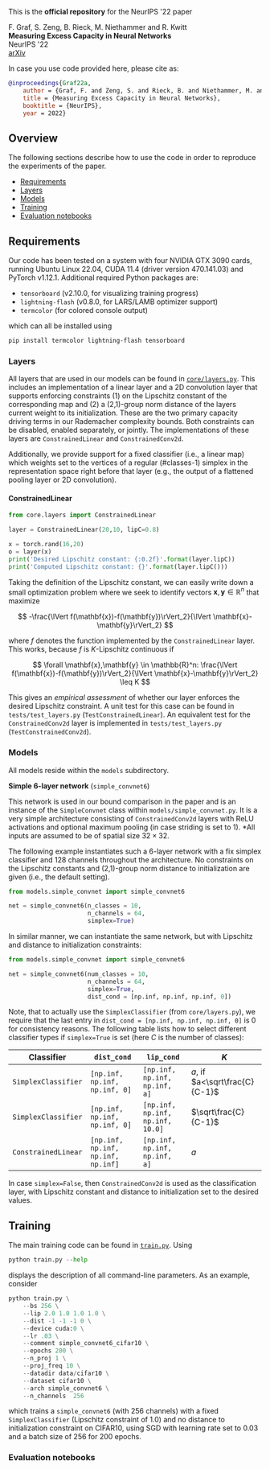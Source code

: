 This is the **official repository** for the NeurIPS '22 paper

F. Graf, S. Zeng, B. Rieck, M. Niethammer and R. Kwitt    
**Measuring Excess Capacity in Neural Networks**    
NeurIPS '22    
[arXiv](https://arxiv.org/abs/2202.08070)

In case you use code provided here, please cite as:
```bibtex
@inproceedings{Graf22a,
    author = {Graf, F. and Zeng, S. and Rieck, B. and Niethammer, M. and Kwitt, R.},
    title = {Measuring Excess Capacity in Neural Networks},
    booktitle = {NeurIPS},
    year = 2022}
```

## Overview

The following sections describe how to use the code in order to reproduce the experiments of the paper.

- [Requirements](#Requirements)
- [Layers](#Layers)
- [Models](#Models)
- [Training](#Training)
- [Evaluation notebooks](#Evaluation_notebooks)

## Requirements

Our code has been tested on a system with four NVIDIA GTX 3090 cards, running Ubuntu Linux 22.04, CUDA 11.4 (driver version 470.141.03) and PyTorch v1.12.1. Additional required Python packages are:

- `tensorboard` (v2.10.0, for visualizing training progress)
- `lightning-flash` (v0.8.0, for LARS/LAMB optimizer support)
- `termcolor` (for colored console output)

which can all be installed using 

```bash
pip install termcolor lightning-flash tensorboard
```

### Layers

All layers that are used in our models can be found in [`core/layers.py`](core/layers.py). This includes an implementation of a linear layer and a 2D convolution layer that supports enforcing constraints (1) on the Lipschitz constant of the corresponding map and (2) a (2,1)-group norm distance of the layers current weight to its initialization. These are the two primary capacity driving terms in our Rademacher complexity bounds. Both constraints can be disabled, enabled separately, or jointly. The implementations of these
layers are `ConstrainedLinear` and `ConstrainedConv2d`.

Additionally, we provide support for a fixed classifier (i.e., a linear map) which weights set to the vertices of a regular (#classes-1) simplex in the 
representation space right before that layer (e.g., the output of a flattened pooling layer or 2D convolution). 

#### ConstrainedLinear

```python
from core.layers import ConstrainedLinear

layer = ConstrainedLinear(20,10, lipC=0.8)

x = torch.rand(16,20)
o = layer(x)
print('Desired Lipschitz constant: {:0.2f}'.format(layer.lipC))
print('Computed Lipschitz constant: {}'.format(layer.lipC()))
```

Taking the definition of the Lipschitz constant, we can easily write down a small optimization problem where we seek to identify vectors $\mathbf{x}, \mathbf{y} \in \mathbb{R}^n$ that maximize

$$
-\frac{\lVert f(\mathbf{x})-f(\mathbf{y})\rVert_2}{\lVert \mathbf{x}-\mathbf{y}\rVert_2}
$$

where $f$ denotes the function implemented by the `ConstrainedLinear` layer. This works, because $f$ is $K$-Lipschitz continuous if

$$
\forall \mathbf{x},\mathbf{y} \in \mathbb{R}^n: \frac{\lVert f(\mathbf{x})-f(\mathbf{y})\rVert_2}{\lVert \mathbf{x}-\mathbf{y}\rVert_2} \leq K
$$

This gives an *empirical assessment* of whether our layer enforces the desired Lipschitz constraint. A unit test for this case can be found in `tests/test_layers.py` (`TestConstrainedLinear`). An equivalent test for the `ConstrainedConv2d` layer is implemented in  `tests/test_layers.py` (`TestConstrainedConv2d`).

### Models

All models reside within the `models` subdirectory.

**Simple 6-layer network** (`simple_convnet6`)

This network is used in our bound comparison in the paper and is an instance of the `SimpleConvnet` class within `models/simple_convnet.py`. It is a very simple architecture consisting of `ConstrainedConv2d` layers with ReLU activations and optional maximum pooling (in case striding is set to 1). *All inputs are assumed to be of spatial size $32 \times 32$.

The following example instantiates such a 6-layer network with a fix simplex classifier and 128 channels throughout the architecture. No constraints on the Lipschitz constants and (2,1)-group norm distance to initialization are given (i.e., the default setting).

```python
from models.simple_convnet import simple_convnet6

net = simple_convnet6(n_classes = 10,
                      n_channels = 64,
                      simplex=True)
```
In similar manner, we can instantiate the same network, but with Lipschitz and distance to initialization constraints:

```python
from models.simple_convnet import simple_convnet6

net = simple_convnet6(num_classes = 10,
                      n_channels = 64,
                      simplex=True,
                      dist_cond = [np.inf, np.inf, np.inf, 0])
```

Note, that to actually use the `SimplexClassifier` (from `core/layers.py`), we require that the last entry in `dist_cond = [np.inf, np.inf, np.inf, 0]` is 0 for consistency reasons. The following table lists how to select different classifier types if `simplex=True` is set (here $C$ is the number of classes):

| Classifier | `dist_cond`  | `lip_cond`  | $K$ |
|---|---|---|---|
| `SimplexClassifier`  |  `[np.inf, np.inf, np.inf, 0]` | `[np.inf, np.inf, np.inf, a]` | $a$, if $a<\sqrt\frac{C}{C-1}$| 
| `SimplexClassifier`  |  `[np.inf, np.inf, np.inf, 0]` | `[np.inf, np.inf, np.inf, 10.0]` | $\sqrt\frac{C}{C-1}$|  
| `ConstrainedLinear`  |  `[np.inf, np.inf, np.inf, np.inf]`| `[np.inf, np.inf, np.inf, a] `  | $a$ |   

In case `simplex=False`, then `ConstrainedConv2d` is used as the classification layer, with Lipschitz constant and distance to initialization set to the desired values.

## Training

The main training code can be found in [`train.py`](train.py). Using 
```python
python train.py --help
```
displays the description of all command-line parameters. As an example, consider 

```python
python train.py \
    --bs 256 \
    --lip 2.0 1.0 1.0 1.0 \
    --dist -1 -1 -1 0 \
    --device cuda:0 \
    --lr .03 \
    --comment simple_convnet6_cifar10 \
    --epochs 200 \
    --n_proj 1 \
    --proj_freq 10 \
    --datadir data/cifar10 \
    --dataset cifar10 \
    --arch simple_convnet6 \
    --n_channels  256
```

which trains a `simple_convnet6` (with 256 channels) with a fixed `SimplexClassifier` (Lipschitz constraint of $1.0$) and no distance to initialization constraint on CIFAR10, using SGD with learning rate set to 0.03 and a batch size of 256 for 200 epochs.

### Evaluation notebooks




